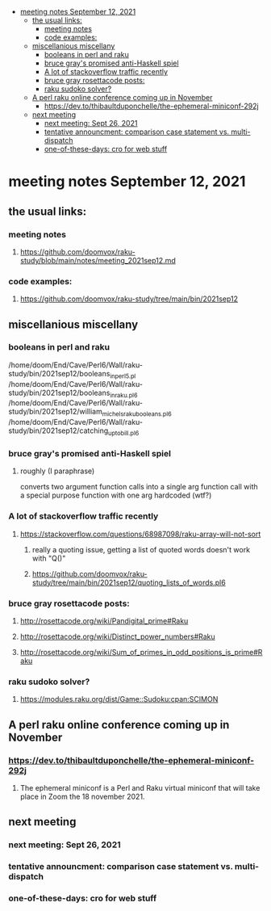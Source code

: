 - [meeting notes September 12, 2021](#org4bf2a58)
  - [the usual links:](#org987f3c5)
    - [meeting notes](#orga393000)
    - [code examples:](#org558636a)
  - [miscellanious miscellany](#org281abc2)
    - [booleans in perl and raku](#org35803ae)
    - [bruce gray's promised anti-Haskell spiel](#org1c5245b)
    - [A lot of stackoverflow traffic recently](#orgbd8932b)
    - [bruce gray rosettacode posts:](#org8d4d017)
    - [raku sudoko solver?](#org92402a5)
  - [A perl raku online conference coming up in November](#orgcef85d8)
    - [<https://dev.to/thibaultduponchelle/the-ephemeral-miniconf-292j>](#orgb301e56)
  - [next meeting](#orgd48e1f1)
    - [next meeting: Sept 26, 2021](#orgdb279b9)
    - [tentative announcment: comparison case statement vs. multi-dispatch](#orge6e403e)
    - [one-of-these-days: cro for web stuff](#org824a73b)


<a id="org4bf2a58"></a>

# meeting notes September 12, 2021


<a id="org987f3c5"></a>

## the usual links:


<a id="orga393000"></a>

### meeting notes

1.  <https://github.com/doomvox/raku-study/blob/main/notes/meeting_2021sep12.md>


<a id="org558636a"></a>

### code examples:

1.  <https://github.com/doomvox/raku-study/tree/main/bin/2021sep12>


<a id="org281abc2"></a>

## miscellanious miscellany


<a id="org35803ae"></a>

### booleans in perl and raku

/home/doom/End/Cave/Perl6/Wall/raku-study/bin/2021sep12/booleans<sub>in</sub><sub>perl5.pl</sub> /home/doom/End/Cave/Perl6/Wall/raku-study/bin/2021sep12/booleans<sub>in</sub><sub>raku.pl6</sub> /home/doom/End/Cave/Perl6/Wall/raku-study/bin/2021sep12/william<sub>michels</sub><sub>raku</sub><sub>booleans.pl6</sub> /home/doom/End/Cave/Perl6/Wall/raku-study/bin/2021sep12/catching<sub>up</sub><sub>to</sub><sub>bill.pl6</sub>


<a id="org1c5245b"></a>

### bruce gray's promised anti-Haskell spiel

1.  roughly (I paraphrase)

    converts two argument function calls into a single arg function call with a special purpose function with one arg hardcoded (wtf?)


<a id="orgbd8932b"></a>

### A lot of stackoverflow traffic recently

1.  <https://stackoverflow.com/questions/68987098/raku-array-will-not-sort>

    1.  really a quoting issue, getting a list of quoted words doesn't work with "Q()"
    
    2.  <https://github.com/doomvox/raku-study/tree/main/bin/2021sep12/quoting_lists_of_words.pl6>


<a id="org8d4d017"></a>

### bruce gray rosettacode posts:

1.  <http://rosettacode.org/wiki/Pandigital_prime#Raku>

2.  <http://rosettacode.org/wiki/Distinct_power_numbers#Raku>

3.  <http://rosettacode.org/wiki/Sum_of_primes_in_odd_positions_is_prime#Raku>


<a id="org92402a5"></a>

### raku sudoko solver?

1.  <https://modules.raku.org/dist/Game::Sudoku:cpan:SCIMON>


<a id="orgcef85d8"></a>

## A perl raku online conference coming up in November


<a id="orgb301e56"></a>

### <https://dev.to/thibaultduponchelle/the-ephemeral-miniconf-292j>

1.  The ephemeral miniconf is a Perl and Raku virtual miniconf that will take place in Zoom the 18 november 2021.


<a id="orgd48e1f1"></a>

## next meeting


<a id="orgdb279b9"></a>

### next meeting: Sept 26, 2021


<a id="orge6e403e"></a>

### tentative announcment: comparison case statement vs. multi-dispatch


<a id="org824a73b"></a>

### one-of-these-days: cro for web stuff
